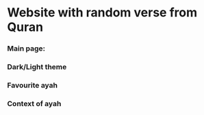 # Website with random verse from Quran

### Main page:

### Dark/Light theme

### Favourite ayah

### Context of ayah
